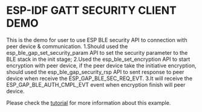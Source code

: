 ESP-IDF GATT SECURITY CLIENT DEMO
========================

This is the demo for user to use ESP BLE security API to connection with peer device & communication.
1.Should used the esp_ble_gap_set_security_param API to set the security parameter to the BLE stack in the init stage;
2.Used the esp_ble_set_encryption API to start encryption with peer device, if the peer device take the initiative encryption, should used the esp_ble_gap_security_rsp API to sent response to peer device when receive the ESP_GAP_BLE_SEC_REQ_EVT.
3.It will receive the ESP_GAP_BLE_AUTH_CMPL_EVT event when encryption finish will peer device.

Please check the [tutorial](tutorial/GATT_Security_Client_Example_Walkthrough.md) for more information about this example.
